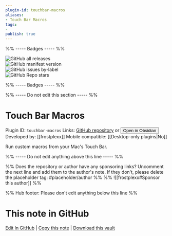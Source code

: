 ```yaml
---
plugin-id: touchbar-macros
aliases:
- Touch Bar Macros
tags: 
- 
publish: true
---
```


%% ----- Badges ----- %%

![GitHub all releases](https://img.shields.io/github/downloads/frostplexx/obsidian-touchbar-macros/total?color=573E7A&logo=github&style=for-the-badge)   
![GitHub manifest version](https://img.shields.io/github/manifest-json/v/frostplexx/obsidian-touchbar-macros?color=573E7A&logo=github&style=for-the-badge)   
![GitHub issues by-label](https://img.shields.io/github/issues/frostplexx/obsidian-touchbar-macros/help%20wanted?color=573E7A&logo=github&style=for-the-badge)   
![GitHub Repo stars](https://img.shields.io/github/stars/frostplexx/obsidian-touchbar-macros?color=573E7A&logo=github&style=for-the-badge)

%% ----- Badges ----- %%

%% ----- Do not edit this section ----- %%

# Touch Bar Macros

Plugin ID: `touchbar-macros`
Links: [GitHub repository](https://github.com/frostplexx/obsidian-touchbar-macros) or [<button id=HH>Open in Obsidian</button>](obsidian://show-plugin?id=touchbar-macros)
Developed by: [[frostplexx]]
Mobile compatible: [[Desktop-only plugins|No]]

Run custom macros from your Mac's Touch Bar.

%% ----- Do not edit anything above this line ----- %% 

%% Does the repository or author have any sponsoring links? Uncomment the next line and add them to the author's note. If they don't, please delete the placeholder tag: #placeholder/author %%
%% ![[frostplexx#Sponsor this author]] %%

%% Hub footer: Please don't edit anything below this line %%

# This note in GitHub

<span class="git-footer">[Edit In GitHub](https://github.dev/obsidian-community/obsidian-hub/blob/main/02%20-%20Community%20Expansions/02.05%20All%20Community%20Expansions/Plugins/touchbar-macros.md "git-hub-edit-note") | [Copy this note](https://raw.githubusercontent.com/obsidian-community/obsidian-hub/main/02%20-%20Community%20Expansions/02.05%20All%20Community%20Expansions/Plugins/touchbar-macros.md "git-hub-copy-note") | [Download this vault](https://github.com/obsidian-community/obsidian-hub/archive/refs/heads/main.zip "git-hub-download-vault") </span>
